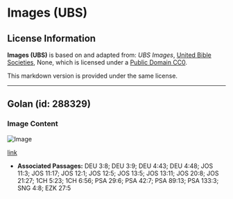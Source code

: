 # Images (UBS)

## License Information

**Images (UBS)** is based on and adapted from: _UBS Images_, [United Bible Societies](https://unitedbiblesocieties.org/), None, which is licensed under a [Public Domain CC0](https://creativecommons.org/public-domain/cc0/).

This markdown version is provided under the same license.



--------------------------------

## Golan (id: 288329)

### Image Content

![Image](https://cdn.aquifer.bible/aquifer-content/resources/Media/WEB-0268_golan.jpg)

[link](https://cdn.aquifer.bible/aquifer-content/resources/Media/WEB-0268_golan.jpg)

* **Associated Passages:** DEU 3:8; DEU 3:9; DEU 4:43; DEU 4:48; JOS 11:3; JOS 11:17; JOS 12:1; JOS 12:5; JOS 13:5; JOS 13:11; JOS 20:8; JOS 21:27; 1CH 5:23; 1CH 6:56; PSA 29:6; PSA 42:7; PSA 89:13; PSA 133:3; SNG 4:8; EZK 27:5


